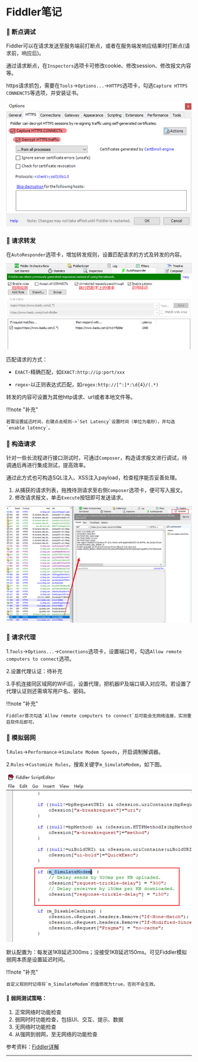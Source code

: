 # Fiddler笔记

### 🚁 断点调试

Fiddler可以在请求发送至服务端前打断点，或者在服务端发响应结果时打断点(请求前，响应后)。

通过请求断点，在`Inspectors`选项卡可修改cookie、修改session、修改报文内容等。

https请求抓包，需要在`Tools`->`Options...`->`HTTPS`选项卡，勾选`Capture HTTPS CONNENCTS`等选项，并安装证书。

![img.png](image/https.png)

### 🚁 请求转发

在`AutoResponder`选项卡，增加转发规则，设置匹配请求的方式及转发的内容。

![img.png](image/AutoResponder.png)

匹配请求的方式：

*  `EXACT`-精确匹配，如`EXACT:http://ip:port/xxx`

*  `regex`-以正则表达式匹配，如`regex:http://[^:]*:\d{4}/(.*)`

转发的内容可设置为其他http请求、url或者本地文件等。

!!!note "补充"

	若需设置延迅时间，右键点击规则->`Set Latency`设置时间（单位为毫秒），并勾选`enable latency`。

### 🚁 构造请求

针对一些长流程进行接口测试时，可通过`Composer`，构造请求报文进行调试，待调通后再进行集成测试，提高效率。

通过此方式也可构造SQL注入、XSS注入payload，检查程序能否妥善处理。

1. 从捕获的请求列表，拖拽待测请求至右侧`Composer`选项卡，便可写入报文。
2. 修改请求报文，单击`Execute`按钮即可发送请求。

![img.png](image/Composer.png)

### 🚁 请求代理

1.`Tools`->`Options...`->`Connections`选项卡，设置端口号，勾选`Allow remote computers to connect`选项。

2.设置代理认证：待补充

3.手机连接同区域网的WiFi后，设置代理，把机器IP及端口填入对应项。若设置了代理认证则还需填写用户名、密码。

!!!note "补充"

    Fiddler首次勾选`Allow remote computers to connect`后可能会无网络连接，实测重启软件后即可。

### 🚁 模拟弱网

1.`Rules`->`Performance`->`Simulate Modem Speeds`，开启调制解调器。

2.`Rules`->`Customize Rules`，搜索关键字`m_SimulateModem`，如下图。

![img.png](image/m_SimulateModem.png)

默认配置为：每发送1KB延迟300ms；没接受1KB延迟150ms。可见Fiddler模拟弱网本质是设置延迟时间。

!!!note "补充"

    自定义规则时记得将`m_SimulateModem`的值修改为true，否则不会生效。

#### 📌 弱网测试策略：

1. 正常网络时功能检查
2. 弱网时时功能检查，包括UI、交互、提示、数据
3. 无网络时功能检查
4. 从强网到弱网，至无网络的功能检查

参考资料：[Fiddler详解](https://www.cnblogs.com/cty136/p/11479142.html)

---
